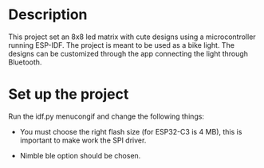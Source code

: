 # Description

This project set an 8x8 led matrix with cute designs using a microcontroller running ESP-IDF. The project is meant to be used as a bike light. The designs can be customized through the app connecting the light through Bluetooth.

# Set up the project

Run the idf.py menucongif and change the following things:

- You must choose the right flash size (for ESP32-C3 is 4 MB), this is important to make work the SPI driver.

- Nimble ble option should be chosen.
